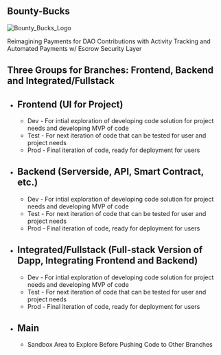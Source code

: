 ## Bounty-Bucks


![Bounty_Bucks_Logo](https://user-images.githubusercontent.com/100870737/182691612-691ffc4d-e065-41fa-ae70-7ef6fc7870f7.jpg)



Reimagining Payments for DAO Contributions with Activity Tracking and Automated Payments w/ Escrow Security Layer

## Three Groups for Branches: Frontend, Backend and Integrated/Fullstack
* ## Frontend (UI for Project)
  * Dev - For intial exploration of developing code solution for project needs and developing MVP of code
  * Test - For next iteration of code that can be tested for user and project needs
  * Prod - Final iteration of code, ready for deployment for users
  
 * ## Backend (Serverside, API, Smart Contract, etc.)
    * Dev - For intial exploration of developing code solution for project needs and developing MVP of code
    * Test - For next iteration of code that can be tested for user and project needs
    * Prod - Final iteration of code, ready for deployment for users
    
    
 * ## Integrated/Fullstack (Full-stack Version of Dapp, Integrating Frontend and Backend)
     * Dev - For intial exploration of developing code solution for project needs and developing MVP of code
     * Test - For next iteration of code that can be tested for user and project needs
     * Prod - Final iteration of code, ready for deployment for users
      
      
 *  ## Main
      * Sandbox Area to Explore Before Pushing Code to Other Branches
